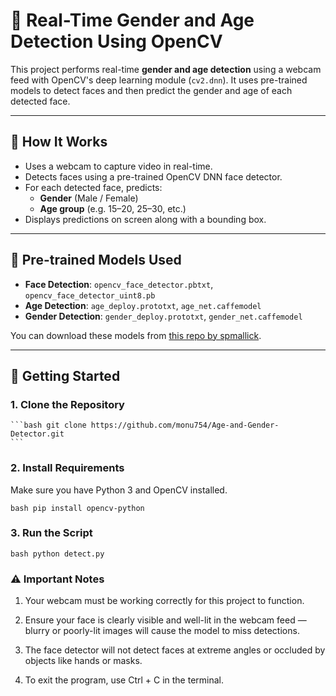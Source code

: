 # 🎯 Real-Time Gender and Age Detection Using OpenCV

This project performs real-time **gender and age detection** using a webcam feed with OpenCV's deep learning module (`cv2.dnn`). It uses pre-trained models to detect faces and then predict the gender and age of each detected face.

---

## 📸 How It Works

- Uses a webcam to capture video in real-time.
- Detects faces using a pre-trained OpenCV DNN face detector.
- For each detected face, predicts:
  - **Gender** (Male / Female)
  - **Age group** (e.g. 15–20, 25–30, etc.)
- Displays predictions on screen along with a bounding box.

---

## 🧠 Pre-trained Models Used

- **Face Detection**: `opencv_face_detector.pbtxt`, `opencv_face_detector_uint8.pb`
- **Age Detection**: `age_deploy.prototxt`, `age_net.caffemodel`
- **Gender Detection**: `gender_deploy.prototxt`, `gender_net.caffemodel`

You can download these models from [this repo by spmallick](https://github.com/spmallick/learnopencv/tree/master/AgeGender).

---

## 🚀 Getting Started

### 1. Clone the Repository
    ```bash git clone https://github.com/monu754/Age-and-Gender-Detector.git
    ```


### 2. Install Requirements
Make sure you have Python 3 and OpenCV installed.

```bash pip install opencv-python```


### 3. Run the Script
```bash python detect.py```


### ⚠️ Important Notes
1. Your webcam must be working correctly for this project to function.

2. Ensure your face is clearly visible and well-lit in the webcam feed — blurry or poorly-lit images will cause the model to miss detections.

3. The face detector will not detect faces at extreme angles or occluded by objects like hands or masks.

4. To exit the program, use Ctrl + C in the terminal.